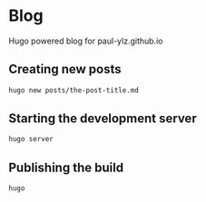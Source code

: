 # Blog

Hugo powered blog for paul-ylz.github.io

## Creating new posts

```bash
hugo new posts/the-post-title.md
```

## Starting the development server

```bash
hugo server
```

## Publishing the build

```bash
hugo
```
